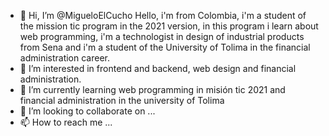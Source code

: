 - 👋 Hi, I’m @MigueloElCucho Hello, i'm from Colombia, i'm a student of the mission tic program in the 2021 version,
  in this program i learn about web programming, i'm a technologist in design of industrial products from Sena and
  i'm a student of the University of Tolima in the financial administration career.
- 👀 I’m interested in frontend and backend, web design and financial administration.  
- 🌱 I’m currently learning web programming in misión tic 2021 and financial administration in the university of Tolima
- 💞️ I’m looking to collaborate on ...
- 📫 How to reach me ...

<!---
MigueloElCucho/MigueloElCucho is a ✨ special ✨ repository because its `README.md` (this file) appears on your GitHub profile.
You can click the Preview link to take a look at your changes.
--->
